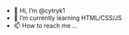 - 👋 Hi, I’m @cytryk1
- 🌱 I’m currently learning HTML/CSS/JS
- 📫 How to reach me ...

<!---
cytryk1/cytryk1 is a ✨ special ✨ repository because its `README.md` (this file) appears on your GitHub profile.
You can click the Preview link to take a look at your changes.
--->

